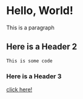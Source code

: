 Hello, World!
=============

This is a paragraph

Here is a Header 2
------------------

    This is some code

### Here is a Header 3

[click here!](http://example.com)
